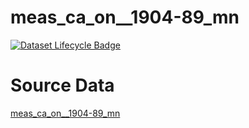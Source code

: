 # meas_ca_on__1904-89_mn

[![Dataset Lifecycle Badge](https://img.shields.io/static/v1.svg?label=Lifecycle&message=Unreleased&color=blue)](https://github.com/davidearn/iidda/blob/main/docs/lifecycle.md)

# Source Data

[meas_ca_on__1904-89_mn](https://raw.githubusercontent.com/davidearn/iidda/master/data/meas_ca_on__1904-89_mn/source-data/meas_ca_on__1904-89_mn.csv)

